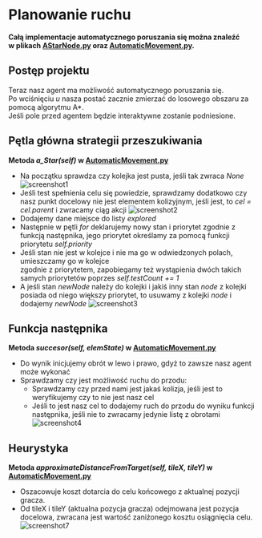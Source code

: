 # Planowanie ruchu

**Całą implementacje automatycznego poruszania się można znaleźć  
w plikach [AStarNode.py](https://git.wmi.amu.edu.pl/s444409/DSZI_Survival/src/master/src/AI/AStarNode.py) oraz
 [AutomaticMovement.py](https://git.wmi.amu.edu.pl/s444409/DSZI_Survival/src/master/src/AI/AutomaticMovement.py).**

## Postęp projektu
Teraz nasz agent ma możliwość automatycznego poruszania się.  
Po wciśnięciu *u* nasza postać zacznie zmierzać do losowego obszaru za pomocą algorytmu A*.  
Jeśli pole przed agentem będzie interaktywne zostanie podniesione.

## Pętla główna strategii przeszukiwania
**Metoda *a_Star(self)* w [AutomaticMovement.py](https://git.wmi.amu.edu.pl/s444409/DSZI_Survival/src/master/src/AI/AutomaticMovement.py)**
* Na początku sprawdza czy kolejka jest pusta, jeśli tak zwraca *None*
![screenshot1](https://git.wmi.amu.edu.pl/s444409/DSZI_Survival/raw/master/data/images/screenshots/aStarLoop1.png)
* Jeśli test spełnienia celu się powiedzie, sprawdzamy dodatkowo czy nasz punkt docelowy nie jest elementem kolizyjnym, jeśli jest, to *cel = cel.parent* i zwracamy ciąg akcji
![screenshot2](https://git.wmi.amu.edu.pl/s444409/DSZI_Survival/raw/master/data/images/screenshots/aStarLoop2.png)
* Dodajemy dane miejsce do listy *explored*
* Następnie w pętli *for* deklarujemy nowy stan i priorytet zgodnie z funkcją następnika, jego priorytet określamy za pomocą funkcji priorytetu *self.priority*
* Jeśli stan nie jest w kolejce i nie ma go w odwiedzonych polach, umieszczamy go w kolejce  
zgodnie z priorytetem, zapobiegamy też wystąpienia dwóch takich samych priorytetów poprzes *self.testCount += 1*
* A jeśli stan *newNode* należy do kolejki i jakiś inny stan *node* z kolejki posiada od niego większy priorytet, 
to usuwamy z kolejki *node* i dodajemy *newNode*
![screenshot3](https://git.wmi.amu.edu.pl/s444409/DSZI_Survival/raw/master/data/images/screenshots/aStarLoop3.png)

## Funkcja następnika
**Metoda *succesor(self, elemState)* w [AutomaticMovement.py](https://git.wmi.amu.edu.pl/s444409/DSZI_Survival/src/master/src/AI/AutomaticMovement.py)**

* Do wynik inicjujemy obrót w lewo i prawo, gdyż to zawsze nasz agent może wykonać
* Sprawdzamy czy jest możliwość ruchu do przodu:
    * Sprawdzamy czy przed nami jest jakaś kolizja, jeśli jest to weryfikujemy
    czy to nie jest nasz cel 
    * Jeśli to jest nasz cel to dodajemy ruch do przodu do wyniku funkcji następnika, jeśli nie to zwracamy jedynie listę z obrotami
![screenshot4](https://git.wmi.amu.edu.pl/s444409/DSZI_Survival/raw/master/data/images/screenshots/aStarSuccesor.png)


## Heurystyka
**Metoda *approximateDistanceFromTarget(self, tileX, tileY)* w [AutomaticMovement.py](https://git.wmi.amu.edu.pl/s444409/DSZI_Survival/src/master/src/AI/AutomaticMovement.py)**
* Oszacowuje koszt dotarcia do celu końcowego z aktualnej pozycji gracza.
* Od tileX i tileY (aktualna pozycja gracza) odejmowana jest pozycja docelowa, zwracana jest wartość zaniżonego kosztu osiągnięcia celu.
![screenshot7](https://git.wmi.amu.edu.pl/s444409/DSZI_Survival/raw/master/data/images/screenshots/approximate.png)